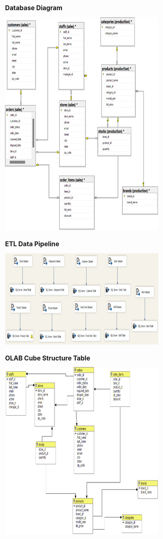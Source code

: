 ## Database Diagram
<img src="https://github.com/Bayunova28/BikeStore_DWH_Analytics/blob/main/Create%20Database/database_diagram.png" height="700" width="1000">

## ETL Data Pipeline 
<img src="https://github.com/Bayunova28/BikeStore_DWH_Analytics/blob/main/Create%20Database/data_pipeline.png" height="300" width="1000">

## OLAB Cube Structure Table
<img src="https://github.com/Bayunova28/BikeStore_DWH_Analytics/blob/main/Create%20OLAB%20Cube/olab_cube_structure.png" height="550" width="1000">
